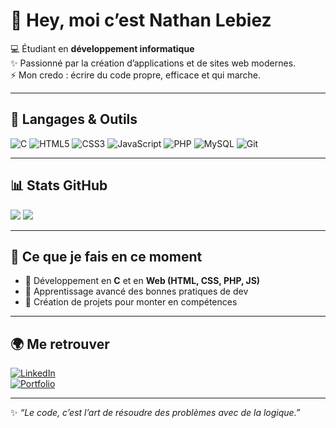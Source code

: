 # 👋 Hey, moi c’est Nathan Lebiez  

💻 Étudiant en **développement informatique**  
✨ Passionné par la création d’applications et de sites web modernes.  
⚡ Mon credo : écrire du code propre, efficace et qui marche.  

---

## 🚀 Langages & Outils
![C](https://img.shields.io/badge/C-00599C?style=for-the-badge&logo=c&logoColor=white)
![HTML5](https://img.shields.io/badge/HTML5-E34F26?style=for-the-badge&logo=html5&logoColor=white)
![CSS3](https://img.shields.io/badge/CSS3-1572B6?style=for-the-badge&logo=css3&logoColor=white)
![JavaScript](https://img.shields.io/badge/JavaScript-F7DF1E?style=for-the-badge&logo=javascript&logoColor=black)
![PHP](https://img.shields.io/badge/PHP-777BB4?style=for-the-badge&logo=php&logoColor=white)
![MySQL](https://img.shields.io/badge/MySQL-005C84?style=for-the-badge&logo=mysql&logoColor=white)
![Git](https://img.shields.io/badge/Git-F05032?style=for-the-badge&logo=git&logoColor=white)

---

## 📊 Stats GitHub
![](https://github-readme-stats.vercel.app/api?username=Mzrbt&show_icons=true&theme=radical&hide_border=false&include_all_commits=true&count_private=true)
![](https://github-readme-stats.vercel.app/api/top-langs/?username=Mzrbt&theme=radical&hide_border=false&include_all_commits=true&count_private=true&layout=compact)


---

## 🎯 Ce que je fais en ce moment
- 🔨 Développement en **C** et en **Web (HTML, CSS, PHP, JS)**  
- 🌱 Apprentissage avancé des bonnes pratiques de dev  
- 🎨 Création de projets pour monter en compétences  

---

## 🌍 Me retrouver
[![LinkedIn](https://img.shields.io/badge/LinkedIn-0A66C2?style=for-the-badge&logo=linkedin&logoColor=white)](https://www.linkedin.com/in/tonprofil)  
[![Portfolio](https://img.shields.io/badge/Portfolio-000000?style=for-the-badge&logo=firefox&logoColor=white)](https://tonportfolio.com)

---

✨ *“Le code, c’est l’art de résoudre des problèmes avec de la logique.”*  
